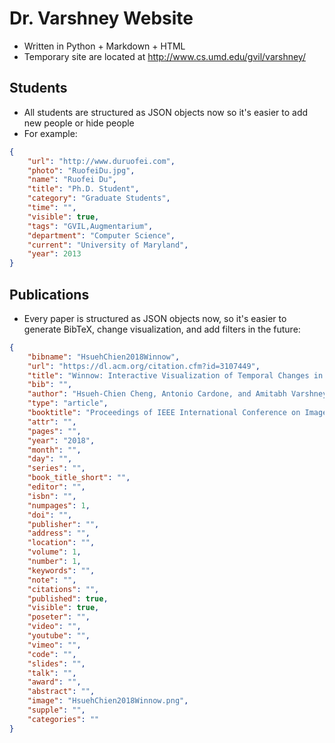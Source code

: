 # Dr. Varshney Website
* Written in Python + Markdown + HTML
* Temporary site are located at http://www.cs.umd.edu/gvil/varshney/
## Students
* All students are structured as JSON objects now so it's easier to add new people or hide people
* For example:
```json
{
    "url": "http://www.duruofei.com",
    "photo": "RuofeiDu.jpg",
    "name": "Ruofei Du",
    "title": "Ph.D. Student",
    "category": "Graduate Students",
    "time": "",
    "visible": true,
    "tags": "GVIL,Augmentarium",
    "department": "Computer Science",
    "current": "University of Maryland",
    "year": 2013
}
```
## Publications
* Every paper is structured as JSON objects now, so it's easier to generate BibTeX, change visualization, and add filters in the future:
```json
{
    "bibname": "HsuehChien2018Winnow",
    "url": "https://dl.acm.org/citation.cfm?id=3107449",
    "title": "Winnow: Interactive Visualization of Temporal Changes in Multidimensional Clinical Data",
    "bib": "",
    "author": "Hsueh-Chien Cheng, Antonio Cardone, and Amitabh Varshney",
    "type": "article",
    "booktitle": "Proceedings of IEEE International Conference on Image Processing, 2017",
    "attr": "",
    "pages": "",
    "year": "2018",
    "month": "",
    "day": "",
    "series": "",
    "book_title_short": "",
    "editor": "",
    "isbn": "",
    "numpages": 1,
    "doi": "",
    "publisher": "",
    "address": "",
    "location": "",
    "volume": 1,
    "number": 1,
    "keywords": "",
    "note": "",
    "citations": "",
    "published": true,
    "visible": true,
    "poseter": "",
    "video": "",
    "youtube": "",
    "vimeo": "",
    "code": "",
    "slides": "",
    "talk": "",
    "award": "",
    "abstract": "",
    "image": "HsuehChien2018Winnow.png",
    "supple": "",
    "categories": ""
}
```
